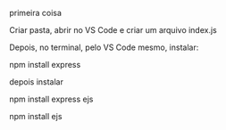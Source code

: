 primeira coisa

Criar pasta, abrir no VS Code e criar um arquivo index.js

Depois, no terminal, pelo VS Code mesmo, instalar:

npm install express

depois instalar

npm install express ejs

npm install ejs



